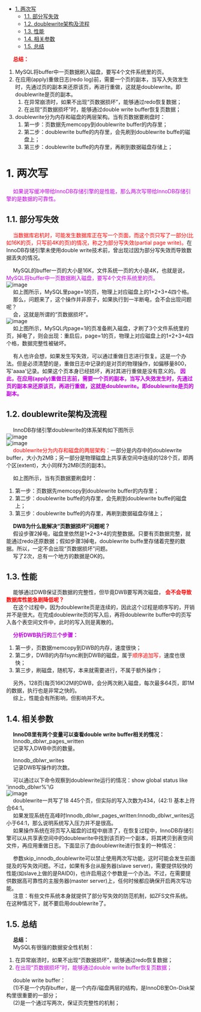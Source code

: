 
<!-- TOC -->

- [1. 两次写](#1-两次写)
    - [1.1. 部分写失效](#11-部分写失效)
    - [1.2. doublewrite架构及流程](#12-doublewrite架构及流程)
    - [1.3. 性能](#13-性能)
    - [1.4. 相关参数](#14-相关参数)
    - [1.5. 总结](#15-总结)

<!-- /TOC -->

&emsp; **<font color = "red">总结：</font>**  
1. MySQL将buffer中一页数据刷入磁盘，要写4个文件系统里的页。  
2.  在应用(apply)重做日志(redo log)前，需要一个页的副本，当写入失效发生时，先通过页的副本来还原该页，再进行重做，这就是doublewrite。即doublewrite是页的副本。  
    1. 在异常崩溃时，如果不出现“页数据损坏”，能够通过redo恢复数据；
    2. 在出现“页数据损坏”时，能够通过double write buffer恢复页数据； 
3. doublewrite分为内存和磁盘的两层架构。当有页数据要刷盘时：  
    1. 第一步：页数据先memcopy到doublewrite buffer的内存里；
    2. 第二步：doublewrite buffe的内存里，会先刷到doublewrite buffe的磁盘上；
    3. 第三步：doublewrite buffe的内存里，再刷到数据磁盘存储上； 

# 1. 两次写  
<!-- 
InnoDB的Double Write
https://mp.weixin.qq.com/s?__biz=MzI0MjE4NTM5Mg==&mid=2648976025&idx=1&sn=3ee3d20a3f22528f9ba600dbbd338a64&chksm=f110af46c6672650cca073fd7f6ebd1a87944f98ba40843cdcfaca6ceff8745f1c079555af69&scene=178&cur_album_id=1536468200543027201#rd
double write buffer，你居然没听过？ 
https://mp.weixin.qq.com/s/bkoQ9g4cIcFFZBnpVh8ERQ
-->
<!-- 
脏页刷盘风险：InnoDB 的 page size一般是16KB，操作系统写文件是以4KB作为单位，那么每写一个 InnoDB 的 page 到磁盘上，操作系统需要写4个块。于是可能出现16K的数据，写入4K 时，发生了系统断电或系统崩溃，只有一部分写是成功的，这就是 partial page write(部分页写入)问题。这时会出现数据不完整的问题。
这时是无法通过 redo log 恢复的，因为 redo log 记录的是对页的物理修改，如果页本身已经损坏，重做日志也无能为力。

doublewrite 就是用来解决该问题的。doublewrite 由两部分组成，一部分为内存中的 doublewrite buffer，其大小为2MB，另一部分是磁盘上共享表空间中连续的128个页，即2个区(extent)，大小也是2M。
为了解决 partial page write 问题，当 MySQL 将脏数据刷新到磁盘的时候，会进行以下操作：
1)先将脏数据复制到内存中的 doublewrite buffer
2)之后通过 doublewrite buffer 再分2次，每次1MB写入到共享表空间的磁盘上(顺序写，性能很高)
3)完成第二步之后，马上调用 fsync 函数，将doublewrite buffer中的脏页数据写入实际的各个表空间文件(离散写)。

如果操作系统在将页写入磁盘的过程中发生崩溃，InnoDB 再次启动后，发现了一个 page 数据已经损坏，InnoDB 存储引擎可以从共享表空间的 doublewrite 中找到该页的一个最近的副本，用于进行数据恢复了。
-->
&emsp; <font color = "clime">如果说写缓冲带给InnoDB存储引擎的是性能，那么两次写带给InnoDB存储引擎的是数据的可靠性。</font>  

## 1.1. 部分写失效  
&emsp; <font color = "red">当数据库宕机时，可能发生数据库正在写一个页面，而这个页只写了一部分(比如16K的页，只写前4K的页)的情况，称之为部分写失效(partial page write)。</font>在InnoDB存储引擎未使用double write技术前，曾出现过因为部分写失效而导致数据丢失的情况。  

&emsp; MySQL的buffer一页的大小是16K，文件系统一页的大小是4K，也就是说，<font color = "clime">MySQL将buffer中一页数据刷入磁盘，要写4个文件系统里的页。</font>  
![image](https://gitee.com/wt1814/pic-host/raw/master/images/SQL/sql-118.png)  
&emsp; 如上图所示，MySQL里page=1的页，物理上对应磁盘上的1+2+3+4四个格。  
&emsp; 那么，问题来了，这个操作并非原子，如果执行到一半断电，会不会出现问题呢？  
&emsp; 会，这就是所谓的“页数据损坏”。  
![image](https://gitee.com/wt1814/pic-host/raw/master/images/SQL/sql-120.png)  
&emsp; 如上图所示，MySQL内page=1的页准备刷入磁盘，才刷了3个文件系统里的页，掉电了，则会出现：重启后，page=1的页，物理上对应磁盘上的1+2+3+4四个格，数据完整性被破坏。  

&emsp; 有人也许会想，如果发生写失效，可以通过重做日志进行恢复。这是一个办法。但是必须清楚的是，重做日志中记录的是对页的物理操作，如偏移量800，写'aaaa'记录。如果这个页本身已经损坏，再对其进行重做是没有意义的。 **<font color = "clime">因此，在应用(apply)重做日志前，需要一个页的副本，当写入失效发生时，先通过页的副本来还原该页，再进行重做，这就是doublewrite。即doublewrite是页的副本。</font>**  

## 1.2. doublewrite架构及流程
&emsp; InnoDB存储引擎doublewrite的体系架构如下图所示  
![image](https://gitee.com/wt1814/pic-host/raw/master/images/SQL/sql-90.png)  
![image](https://gitee.com/wt1814/pic-host/raw/master/images/SQL/sql-117.png)  
&emsp; <font color = "red">doublewrite分为内存和磁盘的两层架构：</font>一部分是内存中的doublewrite buffer，大小为2MB；另一部分是物理磁盘上共享表空间中连续的128个页，即两个区(extent)，大小同样为2MB(页的副本)。    

&emsp; 如上图所示，当有页数据要刷盘时：  
1. 第一步：页数据先memcopy到doublewrite buffer的内存里；  
2. 第二步：doublewrite buffe的内存里，会先刷到doublewrite buffe的磁盘上；  
3. 第三步：doublewrite buffe的内存里，再刷到数据磁盘存储上；  

&emsp; **DWB为什么能解决“页数据损坏”问题呢？**  
&emsp; 假设步骤2掉电，磁盘里依然是1+2+3+4的完整数据。只要有页数据完整，就能通过redo还原数据；假如步骤3掉电，doublewrite buffe里存储着完整的数据。所以，一定不会出现“页数据损坏”问题。  
&emsp; 写了2次，总有一个地方的数据是OK的。  

<!-- 
**<font color = "clime">1. 当缓冲池的脏页刷新时，并不直接写磁盘，而是会通过memcpy函数将脏页先拷贝到内存中的doublewrite buffer，</font>**     
2. 之后通过doublewrite buffer再分两次，每次写入1MB到共享表空间的物理磁盘上，  
3. 然后马上调用fsync函数，同步磁盘，避免缓冲写带来的问题。  
![image](https://gitee.com/wt1814/pic-host/raw/master/images/SQL/sql-115.png)  

&emsp; 再看redo log写入关系，可以用下图演示  
![image](https://gitee.com/wt1814/pic-host/raw/master/images/SQL/sql-116.png)  
-->

## 1.3. 性能  
&emsp; 能够通过DWB保证页数据的完整性，但毕竟DWB要写两次磁盘， **<font color = "red">会不会导致数据库性能急剧降低呢？</font>**   
&emsp; 在这个过程中，因为doublewrite页是连续的，因此这个过程是顺序写的，开销并不是很大。在完成doublewrite页的写入后，再将doublewrite buffer中的页写入各个表空间文件中，此时的写入则是离散的。  

&emsp; **<font color = "clime">分析DWB执行的三个步骤：</font>**  
1. 第一步，页数据memcopy到DWB的内存，速度很快；  
2. 第二步，DWB的内存fsync刷到DWB的磁盘，属于<font color = "red">顺序追加写，</font>速度也很快；  
3. 第三步，刷磁盘，随机写，本来就需要进行，不属于额外操作；  


&emsp; 另外，128页(每页16K)2M的DWB，会分两次刷入磁盘，每次最多64页，即1M的数据，执行也是非常之快的。  
&emsp; 综上，性能会有所影响，但影响并不大。

## 1.4. 相关参数
&emsp; **InnoDB里有两个变量可以查看double write buffer相关的情况：**  
&emsp; Innodb_dblwr_pages_written  
&emsp; 记录写入DWB中页的数量。  
 
&emsp; Innodb_dblwr_writes  
&emsp; 记录DWB写操作的次数。  

&emsp; 可以通过以下命令观察到doublewrite运行的情况：show global status like 'innodb_dblwr%'\G  
![image](https://gitee.com/wt1814/pic-host/raw/master/images/SQL/sql-87.png)  
&emsp; doublewrite一共写了18 445个页，但实际的写入次数为434，(42:1)   基本上符合64:1。  
&emsp; 如果发现系统在高峰时Innodb_dblwr_pages_written:Innodb_dblwr_writes远小于64:1，那么说明系统写入压力并不是很高。  
&emsp; 如果操作系统在将页写入磁盘的过程中崩溃了，在恢复过程中，InnoDB存储引擎可以从共享表空间中的doublewrite中找到该页的一个副本，将其拷贝到表空间文件，再应用重做日志。下面显示了由doublewrite进行恢复的一种情况：  

&emsp; 参数skip_innodb_doublewrite可以禁止使用两次写功能，这时可能会发生前面提及的写失效问题。不过，如果有多台从服务器(slave server)，需要提供较快的性能(如slave上做的是RAID0)，也许启用这个参数是一个办法。不过，在需要提供数据高可靠性的主服务器(master server)上，任何时候都应确保开启两次写功能。  
&emsp; 注意：有些文件系统本身就提供了部分写失效的防范机制，如ZFS文件系统。在这种情况下，就不要启用doublewrite了。  

## 1.5. 总结
&emsp; **总结：**  
&emsp; MySQL有很强的数据安全性机制：  
1. 在异常崩溃时，如果不出现“页数据损坏”，能够通过redo恢复数据；  
2. <font color = "clime">在出现“页数据损坏”时，能够通过double write buffer恢复页数据；</font>  
 
&emsp; double write buffer：  
&emsp; (1)不是一个内存buffer，是一个内存/磁盘两层的结构，是InnoDB里On-Disk架构里很重要的一部分；  
&emsp; (2)是一个通过写两次，保证页完整性的机制；  
